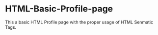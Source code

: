 # HTML-Basic-Profile-page
This a basic HTML Profile page with the proper usage of HTML Senmatic Tags.
